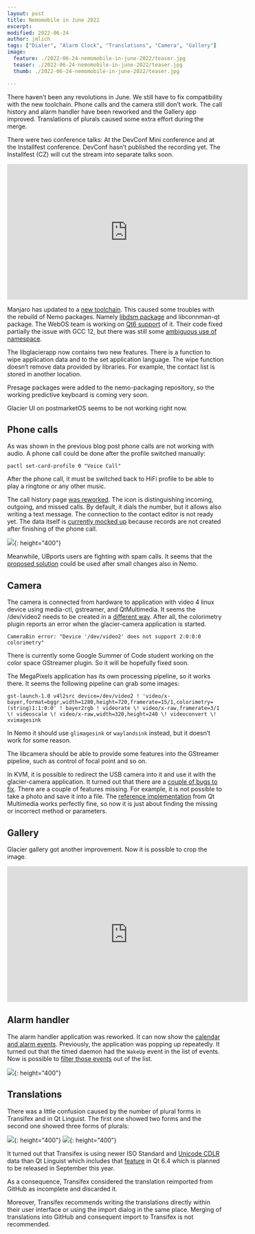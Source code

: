 ```yaml
---
layout: post
title: Nemomobile in June 2022
excerpt: 
modified: 2022-06-24
author: jmlich
tags: ["Dialer", "Alarm Clock", "Translations", "Camera", "Gallery"]
image:
  feature: ./2022-06-24-nemomobile-in-june-2022/teaser.jpg
  teaser: ./2022-06-24-nemomobile-in-june-2022/teaser.jpg
  thumb: ./2022-06-24-nemomobile-in-june-2022/teaser.jpg

---
```


There haven’t been any revolutions in June. We still have to fix compatibility with
the new toolchain. Phone calls and the camera still don’t work. The call history and
alarm handler have been reworked and the Gallery app improved. Translations of plurals
caused some extra effort during the merge.

There were two conference talks: At the DevConf Mini conference and at the Installfest conference. DevConf hasn’t published the recording yet. The Installfest (CZ) will cut the stream into separate talks soon. 

<iframe width="560" height="315" src="https://www.youtube.com/embed/CNyNdqd4VCQ?start=5131" title="YouTube video player" frameborder="0" allow="accelerometer; autoplay; clipboard-write; encrypted-media; gyroscope; picture-in-picture" allowfullscreen></iframe>

Manjaro has updated to a [new toolchain](https://forum.manjaro.org/t/arm-stable-update-2022-06-19-toolchain-perl-calamares-firefox-gnome-and-kernels/114394).
This caused some troubles with the rebuild of Nemo packages. Namely [libdsm package](https://github.com/sailfishos/libdsme/pull/4) and libconnman-qt package.
The WebOS team is working on [Qt6 support](https://github.com/sailfishos/libconnman-qt/pull/9) of it. Their code fixed partially the issue with GCC 12, but
there was still some [ambiguous use of namespace](https://github.com/webOS-ports/libconnman-qt/pull/4).

The libglacierapp now contains two new features. There is a function to wipe application data and to the set application language. The wipe function doesn’t remove data provided by libraries. For example, the contact list is stored in another location.

Presage packages were added to the nemo-packaging repository, so the working predictive keyboard is coming very soon.

Glacier UI on postmarketOS seems to be not working right now.

## Phone calls

As was shown in the previous blog post phone calls are not working with audio. A phone call could be done after the profile switched manually:

```
pactl set-card-profile 0 "Voice Call"
```

After the phone call, it must be switched back to HiFi profile to be able to play a ringtone or any other music.

The call history page [was reworked](https://github.com/nemomobile-ux/glacier-dialer/pull/59). The icon
is distinguishing incoming, outgoing, and missed calls. By default, it dials the number, but it allows also
writing a text message. The connection to the contact editor is not ready yet. The data itself
is [currently mocked up](https://github.com/sailfishos/libcommhistory/blob/master/tools/addcalls.sh) because
records are not created after finishing of the phone call. 

![](/images/2022-06-24-nemomobile-in-june-2022/call-log.png){: height="400"}

Meanwhile, UBports users are fighting with spam calls. It seems that the [proposed solution](https://forums.ubports.com/topic/7808/howto-block-unwanted-calls-create-blacklist)
could be used after small changes also in Nemo.

## Camera

The camera is connected from hardware to application with video 4 linux device using media-ctl, gstreamer, and QtMultimedia.
It seems the /dev/video2 needs to be created in a [different way](https://github.com/neochapay/nemo-device-dont_be_evil/pull/6).
After all, the colorimetry plugin reports an error when the glacier-camera application is started.

```
CameraBin error: "Device '/dev/video2' does not support 2:0:0:0 colorimetry"
```

There is currently some Google Summer of Code student working on the color space GStreamer plugin. So it will be hopefully fixed soon.

The MegaPixels application has its own processing pipeline, so it works there. It seems the following pipeline can grab some images:

```
gst-launch-1.0 v4l2src device=/dev/video2 ! 'video/x-bayer,format=bggr,width=1280,height=720,framerate=15/1,colorimetry=(string)1:1:0:0' ! bayer2rgb ! videorate \! video/x-raw,framerate=3/1 \! videoscale \! video/x-raw,width=320,height=240 \! videoconvert \! xvimagesink
```

In Nemo it should use `glimagesink` or `waylandsink` instead, but it doesn’t work for some reason.

The libcamera should be able to provide some features into the GStreamer pipeline, such as control of focal point and so on.

In KVM, it is possible to redirect the USB camera into it and use it with the glacier-camera application. It turned out
that there are a [couple of bugs to fix](https://github.com/nemomobile-ux/glacier-camera/pull/21). There are a couple of
features missing. For example, it is not possible to take a photo and save it into a file. The [reference implementation](https://github.com/qt/qtmultimedia/tree/dev/examples/multimedia/declarative-camera)
from Qt Multimedia works perfectly fine, so now it is just about finding the missing or incorrect method or parameters.

## Gallery

Glacier gallery got another improvement. Now it is possible to crop the image.

<iframe width="560" height="315" src="https://www.youtube.com/embed/8pkYeqo-W1g" title="YouTube video player" frameborder="0" allow="accelerometer; autoplay; clipboard-write; encrypted-media; gyroscope; picture-in-picture" allowfullscreen></iframe>

## Alarm handler

The alarm handler application was reworked. It can now show the [calendar and alarm events](https://github.com/nemomobile-ux/glacier-alarm-listener/pull/4).
Previously, the application was popping up repeatedly. It turned out that the timed daemon had the `WakeUp` event in the list
of events. Now is possible to [filter those events](https://github.com/sailfishos/nemo-qml-plugin-alarms/pull/2) out of the list.

![](/images/2022-06-24-nemomobile-in-june-2022/alarm-handler.png){: height="400"}

## Translations

There was a little confusion caused by the number of plural forms in Transifex and in Qt Linguist. The first one showed two forms and the second one showed three forms of plurals:

![](/images/2022-06-24-nemomobile-in-june-2022/linguist.png){: height="400"}
![](/images/2022-06-24-nemomobile-in-june-2022/transifex.png){: height="400"}

It turned out that Transifex is using newer ISO Standard and [Unicode CDLR](https://community.transifex.com/t/important-update-languages-plural-rules/2832) data
than Qt Linguist which includes that [feature](https://bugreports.qt.io/browse/QTBUG-101214) in Qt 6.4 which is planned to be released in September this year.

As a consequence, Transifex considered the translation reimported from GitHub as incomplete and discarded it.

Moreover, Transifex recommends writing the translations directly within their user interface or using the import dialog in the same place. Merging of translations into GitHub and consequent import to Transifex is not recommended. 